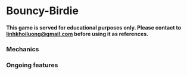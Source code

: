 # Bouncy-Birdie

#### This game is served for **educational purposes** only. Please contact to linhkhoiluong@gmail.com before using it as references.

### Mechanics

### Ongoing features


